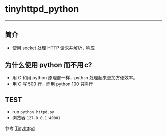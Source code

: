 # tinyhttpd_python
-----

## 简介
* 使用 socket 处理 HTTP 请求并解析，响应 

## 为什么使用 python 而不用 c? 
* 用 C 和用 python 原理都一样，python 处理起来更加方便效率。 
* 用 C 写 500 行，而用 python 100 只需行

## TEST
* run `python httpd.py`
* 浏览器 `127.0.0.1:40001`


参考
 [Tinyhttpd](https://github.com/EZLippi/Tinyhttpd )

